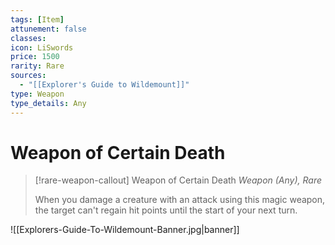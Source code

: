 ```yaml
---
tags: [Item]
attunement: false
classes: 
icon: LiSwords
price: 1500
rarity: Rare
sources:
  - "[[Explorer's Guide to Wildemount]]"
type: Weapon
type_details: Any
---
```

# Weapon of Certain Death
>[!rare-weapon-callout] Weapon of Certain Death
>*Weapon (Any), Rare*
>
>When you damage a creature with an attack using this magic weapon, the target can't regain hit points until the start of your next turn.

![[Explorers-Guide-To-Wildemount-Banner.jpg|banner]]
